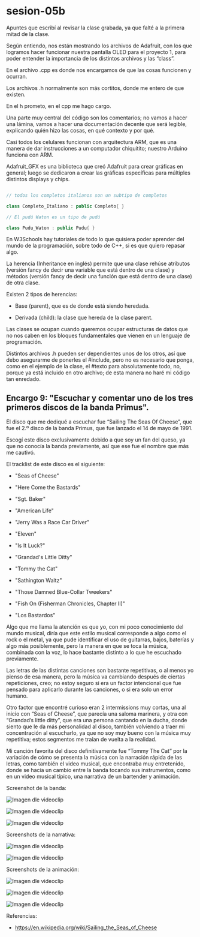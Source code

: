 # sesion-05b

Apuntes que escribí al revisar la clase grabada, ya que falté a la primera mitad de la clase.

Según entiendo, nos están mostrando los archivos de Adafruit, con los que logramos hacer funcionar nuestra pantalla OLED para el proyecto 1, para poder entender la importancia de los distintos archivos y las “class”.

En el archivo .cpp es donde nos encargamos de que las cosas funcionen y ocurran.

Los archivos .h normalmente son más cortitos, donde me entero de que existen.

En el h prometo, en el cpp me hago cargo.

Una parte muy central del código son los comentarios; no vamos a hacer una lámina, vamos a hacer una documentación decente que será legible, explicando quién hizo las cosas, en qué contexto y por qué.

Casi todos los celulares funcionan con arquitectura ARM, que es una manera de dar instrucciones a un computador chiquitito; nuestro Arduino funciona con ARM.

Adafruit_GFX es una biblioteca que creó Adafruit para crear gráficas en general; luego se dedicaron a crear las gráficas específicas para múltiples distintos displays y chips.

``` cpp

// todos los completos italianos son un subtipo de completos

class Completo_Italiano : public Completo{ }

// El pudú Waton es un tipo de pudú

class Pudu_Waton : public Pudu{ }

```

En W3Schools hay tutoriales de todo lo que quisiera poder aprender del mundo de la programación, sobre todo de C++, si es que quiero repasar algo.

La herencia (Inheritance en inglés) permite que una clase rehúse atributos (versión fancy de decir una variable que está dentro de una clase) y métodos (versión fancy de decir una función que está dentro de una clase) de otra clase.

Existen 2 tipos de herencias:  

- Base (parent), que es de donde está siendo heredada.  

- Derivada (child): la clase que hereda de la clase parent.  

Las clases se ocupan cuando queremos ocupar estructuras de datos que no nos caben en los bloques fundamentales que vienen en un lenguaje de programación.

Distintos archivos .h pueden ser dependientes unos de los otros, así que debo asegurarme de ponerles el #include, pero no es necesario que ponga, como en el ejemplo de la clase, el #texto para absolutamente todo, no, porque ya está incluido en otro archivo; de esta manera no haré mi código tan enredado.

## Encargo 9: "Escuchar y comentar uno de los tres primeros discos de la banda Primus".

El disco que me dediqué a escuchar fue “Sailing The Seas Of Cheese”, que fue el 2.º disco de la banda Primus, que fue lanzado el 14 de mayo de 1991.

Escogí este disco exclusivamente debido a que soy un fan del queso, ya que no conocía la banda previamente, así que ese fue el nombre que más me cautivó.

El tracklist de este disco es el siguiente:    

- "Seas of Cheese"

- "Here Come the Bastards"

- "Sgt. Baker"

- "American Life"

- "Jerry Was a Race Car Driver"

- "Eleven"

- "Is It Luck?"

- "Grandad's Little Ditty"

- "Tommy the Cat" 

- "Sathington Waltz"

- "Those Damned Blue-Collar Tweekers"

- "Fish On (Fisherman Chronicles, Chapter II)"

- "Los Bastardos"

Algo que me llama la atención es que yo, con mi poco conocimiento del mundo musical, diría que este estilo musical corresponde a algo como el rock o el metal, ya que pude identificar el uso de guitarras, bajos, baterías y algo más posiblemente, pero la manera en que se toca la música, combinada con la voz, lo hace bastante distinto a lo que he escuchado previamente.

Las letras de las distintas canciones son bastante repetitivas, o al menos yo pienso de esa manera, pero la música va cambiando después de ciertas repeticiones, creo; no estoy seguro si era un factor intencional que fue pensado para aplicarlo durante las canciones, o si era solo un error humano.

Otro factor que encontré curioso eran 2 intermissions muy cortas, una al inicio con “Seas of Cheese”, que parecía una saloma marinera, y otra con “Grandad’s little ditty”, que era una persona cantando en la ducha, donde siento que le da más personalidad al disco, también volviendo a traer mi concentración al escucharlo, ya que no soy muy bueno con la música muy repetitiva; estos segmentos me traían de vuelta a la realidad.

Mi canción favorita del disco definitivamente fue “Tommy The Cat” por la variación de cómo se presenta la música con la narración rápida de las letras, como también el video musical, que encontraba muy entretenido, donde se hacía un cambio entre la banda tocando sus instrumentos, como en un video musical típico, una narrativa de un bartender y animación.

Screenshot de la banda:

![Imagen dle videoclip](./imagenes/sesion-05b-TommyTheCat00.png)

![Imagen dle videoclip](./imagenes/sesion-05b-TommyTheCat01.png)

![Imagen dle videoclip](./imagenes/sesion-05b-TommyTheCat02.png)

Screenshots de la narrativa:

![Imagen dle videoclip](./imagenes/sesion-05b-TommyTheCat03.png)

![Imagen dle videoclip](./imagenes/sesion-05b-TommyTheCat04.png)

Screenshots de la animación:

![Imagen dle videoclip](./imagenes/sesion-05b-TommyTheCat05.png)

![Imagen dle videoclip](./imagenes/sesion-05b-TommyTheCat06.png)

![Imagen dle videoclip](./imagenes/sesion-05b-TommyTheCat07.png)

Referencias:  

- https://en.wikipedia.org/wiki/Sailing_the_Seas_of_Cheese

